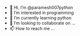 - 👋 Hi, I’m @paramesh007python
- 👀 I’m interested in programming 
- 🌱 I’m currently learning python 
- 💞️ I’m looking to collaborate on ...
- 📫 How to reach me ...

<!---
paramesh007python/paramesh007python is a ✨ special ✨ repository because its `README.md` (this file) appears on your GitHub profile.
You can click the Preview link to take a look at your changes.
--->
